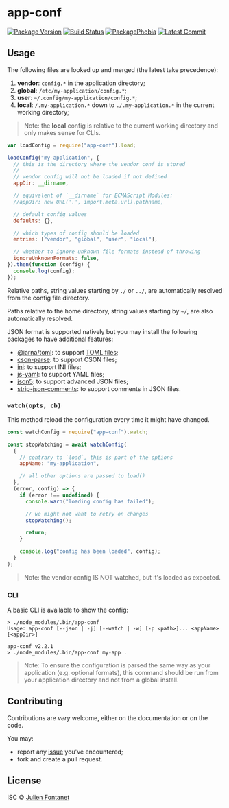 # app-conf

[![Package Version](https://badgen.net/npm/v/app-conf)](https://npmjs.org/package/app-conf) [![Build Status](https://travis-ci.org/julien-f/nodejs-app-conf.png?branch=master)](https://travis-ci.org/julien-f/nodejs-app-conf) [![PackagePhobia](https://badgen.net/packagephobia/install/app-conf)](https://packagephobia.now.sh/result?p=app-conf) [![Latest Commit](https://badgen.net/github/last-commit/julien-f/nodejs-app-conf)](https://github.com/julien-f/nodejs-app-conf/commits/master)

## Usage

The following files are looked up and merged (the latest take
precedence):

1. **vendor**: `config.*` in the application directory;
1. **global**: `/etc/my-application/config.*`;
1. **user**: `~/.config/my-application/config.*`;
1. **local**: `/.my-application.*` down to `./.my-application.*` in the current
   working directory;

> Note: the **local** config is relative to the current working directory and
> only makes sense for CLIs.

```javascript
var loadConfig = require("app-conf").load;

loadConfig("my-application", {
  // this is the directory where the vendor conf is stored
  //
  // vendor config will not be loaded if not defined
  appDir: __dirname,

  // equivalent of `__dirname` for ECMAScript Modules:
  //appDir: new URL('.', import.meta.url).pathname,

  // default config values
  defaults: {},

  // which types of config should be loaded
  entries: ["vendor", "global", "user", "local"],

  // whether to ignore unknown file formats instead of throwing
  ignoreUnknownFormats: false,
}).then(function (config) {
  console.log(config);
});
```

Relative paths, string values starting by `./` or `../`, are automatically
resolved from the config file directory.

Paths relative to the home directory, string values starting by `~/`, are also
automatically resolved.

JSON format is supported natively but you may install the following
packages to have additional features:

- [@iarna/toml](https://www.npmjs.com/package/@iarna/toml): to support [TOML files](https://github.com/toml-lang/toml);
- [cson-parse](https://www.npmjs.com/package/cson-parser): to support CSON files;
- [ini](https://www.npmjs.org/package/ini): to support INI files;
- [js-yaml](https://www.npmjs.org/package/js-yaml): to support YAML files;
- [json5](https://www.npmjs.com/package/json5): to support advanced JSON files;
- [strip-json-comments](https://www.npmjs.org/package/strip-json-comments): to support comments in JSON files.

### `watch(opts, cb)`

This method reload the configuration every time it might have changed.

```js
const watchConfig = require("app-conf").watch;

const stopWatching = await watchConfig(
  {
    // contrary to `load`, this is part of the options
    appName: "my-application",

    // all other options are passed to load()
  },
  (error, config) => {
    if (error !== undefined) {
      console.warn("loading config has failed");

      // we might not want to retry on changes
      stopWatching();

      return;
    }

    console.log("config has been loaded", config);
  }
);
```

> Note: the vendor config IS NOT watched, but it's loaded as expected.

### CLI

A basic CLI is available to show the config:

```
> ./node_modules/.bin/app-conf
Usage: app-conf [--json | -j] [--watch | -w] [-p <path>]... <appName> [<appDir>]

app-conf v2.2.1
> ./node_modules/.bin/app-conf my-app .
```

> Note: To ensure the configuration is parsed the same way as your application (e.g. optional formats), this command should be run from your application directory and not from a global install.

## Contributing

Contributions are _very_ welcome, either on the documentation or on
the code.

You may:

- report any [issue](https://github.com/julien-f/nodejs-app-conf/issues)
  you've encountered;
- fork and create a pull request.

## License

ISC © [Julien Fontanet](http://julien.isonoe.net)
